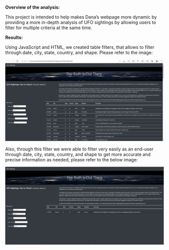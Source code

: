 **Overview of the analysis:**

This project is intended to help makes Dana’s webpage more dynamic by providing a more in-depth analysis of UFO sightings by allowing users to filter for multiple criteria at the same time. 



**Results:**

Using JavaScript and HTML, we created table filters, that allows to filter through date, city, state, country, and shape. Please refer to the image:

![image](https://github.com/Asmaamkawi/UFOs/blob/main/static/Images/UFO's.PNG)




Also, through this filter we were able to filter very easily as an end-user through date, city, state, country, and shape to get more accurate and precise information as needed, please refer to the below image:

![image](https://github.com/Asmaamkawi/UFOs/blob/main/static/Images/UFS's%20filters.PNG)


